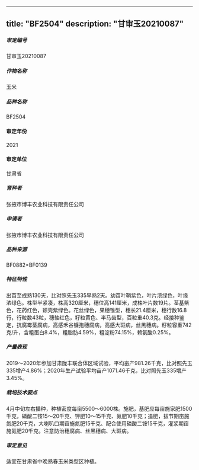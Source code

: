 
---
title: "BF2504"
description: "甘审玉20210087"
---
##### 审定编号 
甘审玉20210087

##### 作物名称
玉米

##### 品种名称
BF2504

#### 审定年份
2021	

#### 审定单位
甘肃省

##### 育种者
张掖市博丰农业科技有限责任公司

##### 申请者
张掖市博丰农业科技有限责任公司

##### 品种来源
BF0882×BF0139

##### 特征特性
出苗至成熟130天，比对照先玉335早熟2天。幼苗叶鞘紫色，叶片浓绿色，叶缘浓绿色。株型半紧凑，株高320厘米，穗位高141厘米，成株叶片数19片。茎基紫色，花药红色，颖壳紫绿色。花丝绿色，果穗锥型，穗长21.4厘米，穗行数16.8行，行粒数43粒，穗轴红色，籽粒黄色、半马齿型，百粒重40.3克。经接种鉴定，抗腐霉茎腐病，高感禾谷镰孢穗腐病，高感大斑病，丝黑穗病。籽粒容重742克/升，含粗蛋白8.4%，粗脂肪4.59%，粗淀粉74.15%，赖氨酸0.25%。

##### 产量表现
2019～2020年参加甘肃陇丰联合体区域试验，平均亩产981.26千克，比对照先玉335增产4.86%；2020年生产试验平均亩产1071.46千克，比对照先玉335增产3.45%。

##### 栽培技术要点
4月中旬左右播种，种植密度每亩5500～6000株。施肥，基肥应每亩施家肥1500千克，磷酸二铵15～20千克、钾肥10～15千克、氮肥10千克；追肥，拔节期亩施氮肥20千克，大喇叭口期亩施氮肥15千克、配合使用磷酸二铵15千克，灌浆期亩施氮肥20千克。注意防治穗腐病、丝黑穗病、大斑病。

##### 审定意见
适宜在甘肃省中晚熟春玉米类型区种植。


